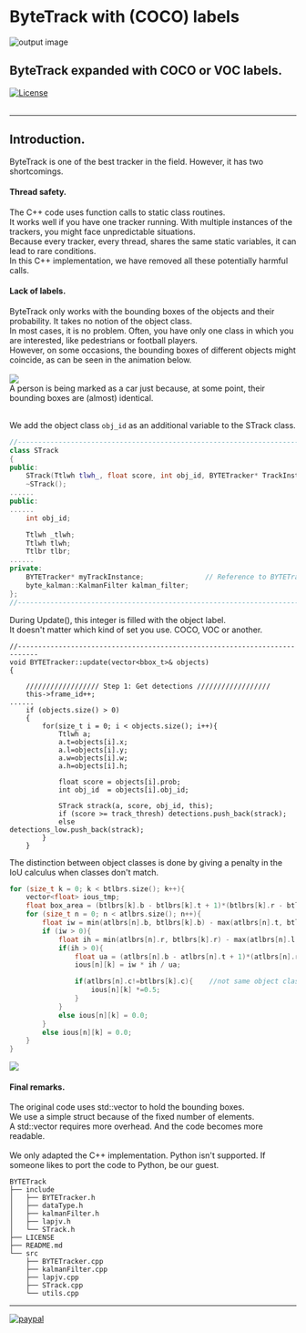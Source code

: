 # ByteTrack with (COCO) labels

![output image]( https://qengineering.eu/github/BYTEtrackGraph.jpg )

## ByteTrack expanded with COCO or VOC labels. <br/>
[![License](https://img.shields.io/badge/License-BSD%203--Clause-blue.svg)](https://opensource.org/licenses/BSD-3-Clause)<br/><br/>

------------

## Introduction.
ByteTrack is one of the best tracker in the field. However, it has two shortcomings.

#### Thread safety.
The C++ code uses function calls to static class routines.<br>
It works well if you have one tracker running. With multiple instances of the trackers, you might face unpredictable situations.<br>
Because every tracker, every thread, shares the same static variables, it can lead to rare conditions.<br>
In this C++ implementation, we have removed all these potentially harmful calls.<br>

#### Lack of labels.
ByteTrack only works with the bounding boxes of the objects and their probability. It takes no notion of the object class.<br>
In most cases, it is no problem. Often, you have only one class in which you are interested, like pedestrians or football players.<br>
However, on some occasions, the bounding boxes of different objects might coincide, as can be seen in the animation below.<br><br>
![](https://qengineering.eu/github/InTrack.gif)<br>
A person is being marked as a car just because, at some point, their bounding boxes are (almost) identical.<br><br>

We add the object class `obj_id` as an additional variable to the STrack class.<br>
```cpp
//---------------------------------------------------------------------------
class STrack
{
public:
	STrack(Ttlwh tlwh_, float score, int obj_id, BYTETracker* TrackInstance);
	~STrack();
......
public:
......
	int obj_id;

	Ttlwh _tlwh;
	Ttlwh tlwh;
	Ttlbr tlbr;
......
private:
    BYTETracker* myTrackInstance;               // Reference to BYTETracker instance
	byte_kalman::KalmanFilter kalman_filter;
};
//---------------------------------------------------------------------------
```
During Update(), this integer is filled with the object label.<br>
It doesn't matter which kind of set you use. COCO, VOC or another.<br>
```ccp
//---------------------------------------------------------------------------
void BYTETracker::update(vector<bbox_t>& objects)
{

	////////////////// Step 1: Get detections //////////////////
	this->frame_id++;
......
	if (objects.size() > 0)
	{
		for(size_t i = 0; i < objects.size(); i++){
			Ttlwh a;
			a.t=objects[i].x;
			a.l=objects[i].y;
			a.w=objects[i].w;
			a.h=objects[i].h;

			float score = objects[i].prob;
			int obj_id  = objects[i].obj_id;

			STrack strack(a, score, obj_id, this);
			if (score >= track_thresh) detections.push_back(strack);
			else  			          detections_low.push_back(strack);
		}
	}
```
The distinction between object classes is done by giving a penalty in the IoU calculus when classes don't match.<br>
```cpp
for (size_t k = 0; k < btlbrs.size(); k++){
    vector<float> ious_tmp;
    float box_area = (btlbrs[k].b - btlbrs[k].t + 1)*(btlbrs[k].r - btlbrs[k].l + 1);
    for (size_t n = 0; n < atlbrs.size(); n++){
        float iw = min(atlbrs[n].b, btlbrs[k].b) - max(atlbrs[n].t, btlbrs[k].t) + 1;
        if (iw > 0){
            float ih = min(atlbrs[n].r, btlbrs[k].r) - max(atlbrs[n].l, btlbrs[k].l) + 1;
            if(ih > 0){
                float ua = (atlbrs[n].b - atlbrs[n].t + 1)*(atlbrs[n].r - atlbrs[n].l + 1) + box_area - iw * ih;
                ious[n][k] = iw * ih / ua;

                if(atlbrs[n].c!=btlbrs[k].c){    //not same object class? -> penalty
                    ious[n][k] *=0.5;
                }
            }
            else ious[n][k] = 0.0;
        }
        else ious[n][k] = 0.0;
    }
}
```

![](https://qengineering.eu/github/OutTrack.gif)<br>


#### Final remarks.

The original code uses std::vector<float> to hold the bounding boxes.<br>
We use a simple struct because of the fixed number of elements.<br>
A std::vector requires more overhead. And the code becomes more readable.<br><br>
We only adapted the C++ implementation. Python isn't supported. If someone likes to port the code to Python, be our guest.<br>

```
BYTETrack
├── include
│   ├── BYTETracker.h
│   ├── dataType.h
│   ├── kalmanFilter.h
│   ├── lapjv.h
│   └── STrack.h
├── LICENSE
├── README.md
└── src
    ├── BYTETracker.cpp
    ├── kalmanFilter.cpp
    ├── lapjv.cpp
    ├── STrack.cpp
    └── utils.cpp
```


------------

[![paypal](https://qengineering.eu/images/TipJarSmall4.png)](https://www.paypal.com/cgi-bin/webscr?cmd=_s-xclick&hosted_button_id=CPZTM5BB3FCYL) 


